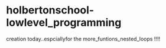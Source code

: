 # holbertonschool-lowlevel_programming
creation today..espciallyfor the more_funtions_nested_loops !!!!
